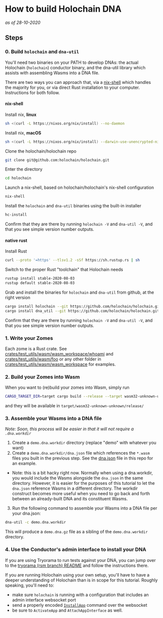 # How to build Holochain DNA

*as of 28-10-2020*

## Steps

### 0. Build `holochain` and `dna-util`

You'll need two binaries on your PATH to develop DNAs: the actual Holochain (`holochain`) conductor binary, and the dna-util library which assists with assembling Wasms into a DNA file.

There are two ways you can approach that, via a [nix-shell](https://nixos.org/manual/nix/stable/#ch-installing-binary) which handles the majority for you, or via direct Rust installation to your computer. Instructions for both follow.

#### nix-shell

Install nix, **linux**
```bash
sh <(curl -L https://nixos.org/nix/install) --no-daemon
```
Install nix, **macOS**
```bash
sh <(curl -L https://nixos.org/nix/install) --darwin-use-unencrypted-nix-store-volume
```

Clone the holochain/holochain repo
```bash
git clone git@github.com:holochain/holochain.git
```

Enter the directory
```bash
cd holochain
```

Launch a nix-shell, based on holochain/holochain's nix-shell configuration
```bash
nix-shell
```

Install the `holochain` and `dna-util` binaries using the built-in installer
```bash
hc-install
```

Confirm that they are there by running `holochain -V` and `dna-util -V`, and that you see simple version number outputs.

#### native rust

Install Rust
```bash
curl --proto '=https' --tlsv1.2 -sSf https://sh.rustup.rs | sh
```

Switch to the proper Rust "toolchain" that Holochain needs
```bash
rustup install stable-2020-08-03
rustup default stable-2020-08-03
```

Grab and install the binaries for `holochain` and `dna-util` from github, at the right version
```bash
cargo install holochain --git https://github.com/holochain/holochain.git --branch develop
cargo install dna_util --git https://github.com/holochain/holochain.git --branch develop
```

Confirm that they are there by running `holochain -V` and `dna-util -V`, and that you see simple version number outputs.

### 1. Write your Zomes

Each zome is a Rust crate. See [crates/test_utils/wasm/wasm_workspace/whoami](../crates/test_utils/wasm/wasm_workspace/whoami) and [crates/test_utils/wasm/foo](../crates/test_utils/wasm/wasm_workspace/foo) or any other folder in [crates/test_utils/wasm/wasm_workspace](../crates/test_utils/wasm/wasm_workspace) for examples.

### 2. Build your Zomes into Wasm

When you want to (re)build your zomes into Wasm, simply run

```bash
CARGO_TARGET_DIR=target cargo build --release --target wasm32-unknown-unknown
```

and they will be available in `target/wasm32-unknown-unknown/release/`

### 3. Assemble your Wasms into a DNA file

*Note: Soon, this process will be easier in that it will not require a `.dna.workdir`*

1. Create a `demo.dna.workdir` directory (replace "demo" with whatever you want)
2. Create a `demo.dna.workdir/dna.json` file which references the `*.wasm` files you built in the previous step. See the [dna.json](dna.json) file in this repo for an example.
  - Note: this is a bit hacky right now. Normally when using a dna.workdir, you would include the Wasms alongside the `dna.json` in the same directory. However, it is easier for the purposes of this tutorial to let the `dna.json` reference Wasms in a different directory. The workdir construct becomes more useful when you need to go back and forth between an already-built DNA and its constituent Wasms.
3. Run the following command to assemble your Wasms into a DNA file per your dna.json:

```bash
dna-util -c demo.dna.workdir
```

This will produce a `demo.dna.gz` file as a sibling of the `demo.dna.workdir` directory.

### 4. Use the Conductor's admin interface to install your DNA

If you are using Tryorama to run tests against your DNA, you can jump over to the [tryorama (rsm branch) README](https://github.com/holochain/tryorama/tree/rsm) and follow the instructions there.

If you are running Holochain using your own setup, you'll have to have a deeper understanding of Holochain than is in scope for this tutorial. Roughly speaking, you'll need to:

- make sure `holochain` is running with a configuration that includes an admin interface websocket port
- send a properly encoded [`InstallApp`](https://github.com/holochain/holochain/blob/7db6c1e340dd0e741dcc9ffd51ffc832caa36449/crates/types/src/app.rs#L14-L23) command over the websocket
- be sure to `ActivateApp` and `AttachAppInterface` as well.

